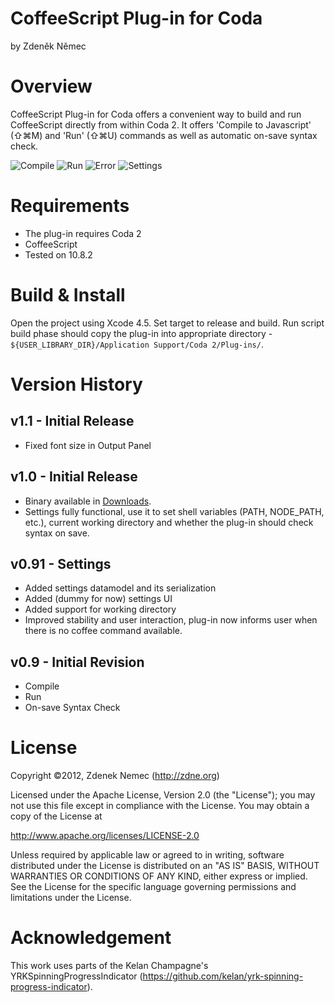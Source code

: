 # CoffeeScript Plug-in for Coda
by Zdeněk Němec

# Overview
CoffeeScript Plug-in for Coda offers a convenient way to build and run CoffeeScript directly from within Coda 2. It offers 'Compile to Javascript' (⇧⌘M) and 'Run' (⇧⌘U) commands as well as automatic on-save syntax check.

![Compile](http://zdne.org/codaplugin/img/compile_success.png)
![Run](http://zdne.org/codaplugin/img/run.png)
![Error](http://zdne.org/codaplugin/img/compile_error.png)
![Settings](http://zdne.org/codaplugin/img/settings.png)

# Requirements
* The plug-in requires Coda 2
* CoffeeScript
* Tested on 10.8.2 

# Build & Install
Open the project using Xcode 4.5. Set target to release and build. Run script build phase should copy the plug-in into appropriate directory - `${USER_LIBRARY_DIR}/Application Support/Coda 2/Plug-ins/`.

# Version History
## v1.1 - Initial Release
* Fixed font size in Output Panel

## v1.0 - Initial Release
* Binary available in [Downloads](https://github.com/zdne/coffeescript-codaplugin/downloads).
* Settings fully functional, use it to set shell variables (PATH, NODE_PATH, etc.), current working directory and whether the plug-in should check syntax on save. 

## v0.91 - Settings 
* Added settings datamodel and its serialization
* Added (dummy for now) settings UI
* Added support for working directory
* Improved stability and user interaction, plug-in now informs user when there is no coffee command available.

## v0.9 - Initial Revision
* Compile
* Run
* On-save Syntax Check

# License

Copyright ©2012, Zdenek Nemec (http://zdne.org)

Licensed under the Apache License, Version 2.0 (the "License");
you may not use this file except in compliance with the License.
You may obtain a copy of the License at

   http://www.apache.org/licenses/LICENSE-2.0

Unless required by applicable law or agreed to in writing, software
distributed under the License is distributed on an "AS IS" BASIS,
WITHOUT WARRANTIES OR CONDITIONS OF ANY KIND, either express or implied.
See the License for the specific language governing permissions and
limitations under the License.

# Acknowledgement

This work uses parts of the Kelan Champagne's YRKSpinningProgressIndicator (https://github.com/kelan/yrk-spinning-progress-indicator).
